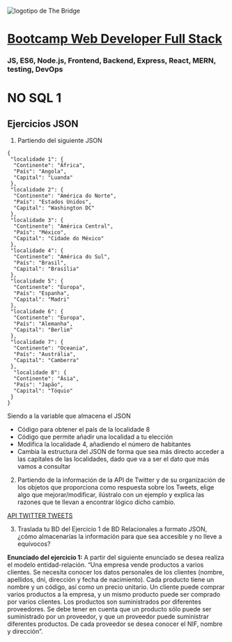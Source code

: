 ![logotipo de The Bridge](https://user-images.githubusercontent.com/27650532/77754601-e8365180-702b-11ea-8bed-5bc14a43f869.png  "logotipo de The Bridge")


# [Bootcamp Web Developer Full Stack](https://www.thebridge.tech/bootcamps/bootcamp-fullstack-developer/)
### JS, ES6, Node.js, Frontend, Backend, Express, React, MERN, testing, DevOps


# NO SQL 1

## Ejercicios JSON 
1. Partiendo del siguiente JSON

```
{
 "localidade 1": {
  "Continente": "África",
  "País": "Angola",
  "Capital": "Luanda"
 },
 "localidade 2": {
  "Continente": "América do Norte",
  "País": "Estados Unidos",
  "Capital": "Washington DC"
 },
 "localidade 3": {
  "Continente": "América Central",
  "País": "México",
  "Capital": "Cidade do México"
 },
 "localidade 4": {
  "Continente": "América do Sul",
  "País": "Brasil",
  "Capital": "Brasília"
 },
 "localidade 5": {
  "Continente": "Europa",
  "País": "Espanha",
  "Capital": "Madri"
 },
 "localidade 6": {
  "Continente": "Europa",
  "País": "Alemanha",
  "Capital": "Berlim"
 },
 "localidade 7": {
  "Continente": "Oceania",
  "País": "Austrália",
  "Capital": "Camberra"
 },
  "localidade 8": {
  "Continente": "Ásia",
  "País": "Japão",
  "Capital": "Tóquio"
 }
}
```
Siendo a la variable que almacena el JSON
- Código para obtener el país de la localidade 8
- Código que permite añadir una localidad a tu elección
- Modifica la localidade 4, añadiendo el número de habitantes
- Cambia la estructura del JSON de forma que sea más directo acceder a las capitales de las localidades, dado que va a ser el dato que más vamos a consultar

2. Partiendo de la información de la API de Twitter y de su organización de los objetos que proporciona como respuesta sobre los Tweets, elige algo que mejorar/modificar, ilústralo con un ejemplo y explica las razones que te llevan a encontrar lógico dicho cambio.

[API TWITTER TWEETS](https://developer.twitter.com/en/docs/twitter-api/v1/data-dictionary/object-model/tweet)

3. Traslada tu BD del Ejercicio 1 de BD Relacionales a formato JSON, ¿cómo almacenarías la información para que sea accesible y no lleve a equívocos?

**Enunciado del ejercicio 1:**
A partir del siguiente enunciado se desea realiza el modelo entidad-relación. “Una empresa vende productos a varios clientes. Se necesita conocer los datos personales de los clientes (nombre, apellidos, dni, dirección y fecha de nacimiento). Cada producto tiene un nombre y un código, así como un precio unitario. Un cliente puede comprar varios productos a la empresa, y un mismo producto puede ser comprado por varios clientes. Los productos son suministrados por diferentes proveedores. Se debe tener en cuenta que un producto sólo puede ser suministrado por un proveedor, y que un proveedor puede suministrar diferentes productos. De cada proveedor se desea conocer el NIF, nombre y dirección”.
